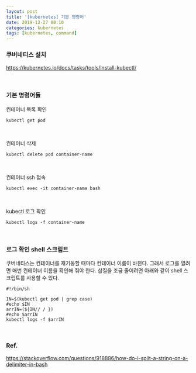 ```yaml
---
layout: post
title: '[kubernetes] 기본 명령어'
date: 2019-12-27 00:10
categories: kubernetes
tags: [kubernetes, command]
---
```

### 쿠버네티스 설치
https://kubernetes.io/docs/tasks/tools/install-kubectl/

<br>

### 기본 명령어들

컨테이너 목록 확인
```
kubectl get pod
```

<br>

컨테이너 삭제
```
kubectl delete pod container-name
```

<br>

컨테이너 ssh 접속
```
kubectl exec -it container-name bash
```

<br>

kubectl 로그 확인
```
kubectl logs -f container-name
```

<br>

### 로그 확인 shell 스크립트
쿠버네티스는 컨테이너를 재기동할 때마다 컨테이너 이름이 바뀐다. 그래서 로그를 열려면 매번 컨테이너 이름을 확인해 줘야 한다. 삽질을 조금 줄이려면 아래와 같이 shell 스크립트를 사용할 수 있다.
```
#!/bin/sh

IN=$(kubectl get pod | grep case)
#echo $IN
arrIN=(${IN// / })
#echo $arrIN
kubectl logs -f $arrIN
```

<br>

### Ref.
https://stackoverflow.com/questions/918886/how-do-i-split-a-string-on-a-delimiter-in-bash